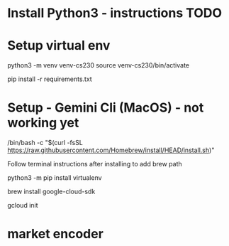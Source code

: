 # Install Python3 - instructions TODO

# Setup virtual env
python3 -m venv venv-cs230
source venv-cs230/bin/activate

pip install -r requirements.txt

# Setup - Gemini Cli (MacOS) - not working yet

/bin/bash -c "$(curl -fsSL https://raw.githubusercontent.com/Homebrew/install/HEAD/install.sh)"

Follow terminal instructions after installing to add brew path

python3 -m pip install virtualenv

brew install google-cloud-sdk

gcloud init

# market encoder
